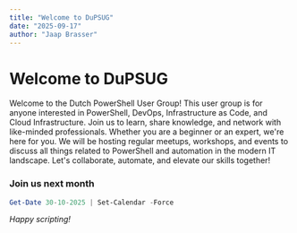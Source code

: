 ```yaml
---
title: "Welcome to DuPSUG"
date: "2025-09-17"
author: "Jaap Brasser"
---
```


# Welcome to DuPSUG
Welcome to the Dutch PowerShell User Group! This user group is for anyone interested in PowerShell, DevOps, Infrastructure as Code, and Cloud Infrastructure. Join us to learn, share knowledge, and network with like-minded professionals. Whether you are a beginner or an expert, we're here for you. We will be hosting regular meetups, workshops, and events to discuss all things related to PowerShell and automation in the modern IT landscape. Let's collaborate, automate, and elevate our skills together!

### Join us next month

```powershell
Get-Date 30-10-2025 | Set-Calendar -Force
```

*Happy scripting!*